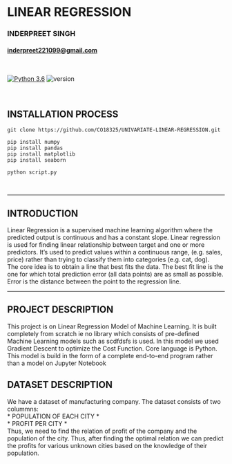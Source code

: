 # **LINEAR REGRESSION**

### INDERPREET SINGH  
#### inderpreet221099@gmail.com
<br>

[![Python 3.6](https://img.shields.io/badge/python-3.6-blue.svg)](https://www.python.org/downloads/release/python-360/)
![version](https://img.shields.io/badge/version-1.0.0-blue)

<br>

## INSTALLATION PROCESS
```
git clone https://github.com/CO18325/UNIVARIATE-LINEAR-REGRESSION.git

pip install numpy
pip install pandas
pip install matplotlib
pip install seaborn

python script.py

```
<br>
<hr>

## INTRODUCTION

<p>
Linear Regression is a supervised machine learning algorithm where the predicted output is continuous and has a constant slope. Linear regression is used for finding linear relationship between target and one or more predictors. It’s used to predict values within a continuous range, (e.g. sales, price) rather than trying to classify them into categories (e.g. cat, dog).<br>
The core idea is to obtain a line that best fits the data. The best fit line is the one for which total prediction error (all data points) are as small as possible. Error is the distance between the point to the regression line.  
</p>
<hr>

## PROJECT DESCRIPTION

<p>
This project is on Linear Regression Model of Machine Learning. It is built completely from scratch ie no library which consists of pre-defined Machine Learning models such as scdfdsfs is used. In this model we used Gradient Descent to optimize the Cost Function. Core language is Python. This model is build in the form of a complete end-to-end program rather than a model on Jupyter Notebook
</p>

## DATASET DESCRIPTION

<p>
We have a dataset of manufacturing company. The dataset consists of two colummns:<br>
  * POPULATION OF EACH CITY * <br>
  * PROFIT PER CITY * <br>
Thus, we need to find the relation of profit of the company and the population of the city. Thus, after finding the optimal relation we can predict the profits for various unknown cities based on the knowledge of their population. 
</p>
